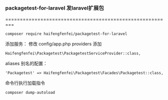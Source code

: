 ### packagetest-for-laravel 发laravel扩展包

=========================================================

```
composer require haifengfenfei/packagetest-for-laravel 
```

添加服务： 修改 config/app.php 
providers 添加 
```
Haifengfenfei\Packagetest\PackagetestServiceProvider::class,
```

aliases 别名的配置： 
```
'Packagetest' => Haifengfenfei\Packagetest\Facades\Packagetest::class,
```
命令行执行加载指令 

```
composer dump-autoload 
```



